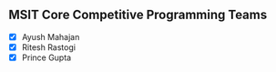 ## MSIT Core Competitive Programming Teams
- [x] Ayush Mahajan  
- [x] Ritesh Rastogi
- [x] Prince Gupta
